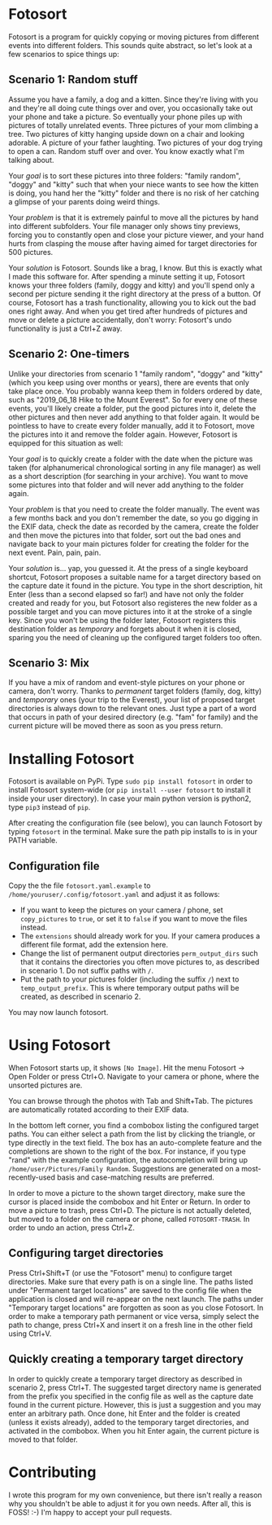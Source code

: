 # Fotosort

Fotosort is a program for quickly copying or moving pictures from different events into different folders. This sounds quite abstract, so let's look at a few scenarios to spice things up:

## Scenario 1: Random stuff

Assume you have a family, a dog and a kitten. Since they're living with you and they're all doing cute things over and over, you occasionally take out your phone and take a picture. So eventually your phone piles up with pictures of totally unrelated events. Three pictures of your mom climbing a tree. Two pictures of kitty hanging upside down on a chair and looking adorable. A picture of your father laughting. Two pictures of your dog trying to open a can. Random stuff over and over. You know exactly what I'm talking about.

Your *goal* is to sort these pictures into three folders: "family random", "doggy" and "kitty" such that when your niece wants to see how the kitten is doing, you hand her the "kitty" folder and there is no risk of her catching a glimpse of your parents doing weird things.

Your *problem* is that it is extremely painful to move all the pictures by hand into different subfolders. Your file manager only shows tiny previews, forcing you to constantly open and close your picture viewer, and your hand hurts from clasping the mouse after having aimed for target directories for 500 pictures.

Your *solution* is Fotosort. Sounds like a brag, I know. But this is exactly what I made this software for. After spending a minute setting it up, Fotosort knows your three folders (family, doggy and kitty) and you'll spend only a second per picture sending it the right directory at the press of a button. Of course, Fotosort has a trash functionality, allowing you to kick out the bad ones right away. And when you get tired after hundreds of pictures and move or delete a picture accidentally, don't worry: Fotosort's undo functionality is just a Ctrl+Z away.

## Scenario 2: One-timers

Unlike your directories from scenario 1 "family random", "doggy" and "kitty" (which you keep using over months or years), there are events that only take place once. You probably wanna keep them in folders ordered by date, such as "2019_06_18 Hike to the Mount Everest". So for every one of these events, you'll likely create a folder, put the good pictures into it, delete the other pictures and then never add anything to that folder again. It would be pointless to have to create every folder manually, add it to Fotosort, move the pictures into it and remove the folder again. However, Fotosort is equipped for this situation as well:

Your *goal* is to quickly create a folder with the date when the picture was taken (for alphanumerical chronological sorting in any file manager) as well as a short description (for searching in your archive). You want to move some pictures into that folder and will never add anything to the folder again.

Your *problem* is that you need to create the folder manually. The event was a few months back and you don't remember the date, so you go digging in the EXIF data, check the date as recorded by the camera, create the folder and then move the pictures into that folder, sort out the bad ones and navigate back to your main pictures folder for creating the folder for the next event. Pain, pain, pain.

Your *solution* is... yap, you guessed it. At the press of a single keyboard shortcut, Fotosort proposes a suitable name for a target directory based on the capture date it found in the picture. You type in the short description, hit Enter (less than a second elapsed so far!) and have not only the folder created and ready for you, but Fotosort also registeres the new folder as a possible target and you can move pictures into it at the stroke of a single key. Since you won't be using the folder later, Fotosort registers this destination folder as *temporary* and forgets about it when it is closed, sparing you the need of cleaning up the configured target folders too often.

## Scenario 3: Mix

If you have a mix of random and event-style pictures on your phone or camera, don't worry. Thanks to *permanent* target folders (family, dog, kitty) and *temporary* ones (your trip to the Everest), your list of proposed target directories is always down to the relevant ones. Just type a part of a word that occurs in path of your desired directory (e.g. "fam" for family) and the current picture will be moved there as soon as you press return.

# Installing Fotosort

Fotosort is available on PyPi. Type `sudo pip install fotosort` in order to install Fotosort system-wide (or `pip install --user fotosort` to install it inside your user directory). In case your main python version is python2, type `pip3` instead of `pip`.

After creating the configuration file (see below), you can launch Fotosort by typing `fotosort` in the terminal. Make sure the path pip installs to is in your PATH variable.

## Configuration file

Copy the the file `fotosort.yaml.example` to `/home/youruser/.config/fotosort.yaml` and adjust it as follows:

 - If you want to keep the pictures on your camera / phone, set `copy_pictures` to `true`, or set it to `false` if you want to move the files instead.
 - The `extensions` should already work for you. If your camera produces a different file format, add the extension here.
 - Change the list of permanent output directories `perm_output_dirs` such that it contains the directories you often move pictures to, as described in scenario 1. Do not suffix paths with `/`.
 - Put the path to your pictures folder (including the suffix `/`) next to `temp_output_prefix`. This is where temporary output paths will be created, as described in scenario 2.

 You may now launch fotosort.

# Using Fotosort

When Fotosort starts up, it shows `[No Image]`. Hit the menu Fotosort -> Open Folder or press Ctrl+O. Navigate to your camera or phone, where the unsorted pictures are.

You can browse through the photos with Tab and Shift+Tab. The pictures are automatically rotated according to their EXIF data.

In the bottom left corner, you find a combobox listing the configured target paths. You can either select a path from the list by clicking the triangle, or type directly in the text field. The box has an auto-complete feature and the completions are shown to the right of the box. For instance, if you type "rand" with the example configuration, the autocompletion will bring up `/home/user/Pictures/Family Random`. Suggestions are generated on a most-recently-used basis and case-matching results are preferred.

In order to move a picture to the shown target directory, make sure the cursor is placed inside the combobox and hit Enter or Return. In order to move a picture to trash, press Ctrl+D. The picture is not actually deleted, but moved to a folder on the camera or phone, called `FOTOSORT-TRASH`. In order to undo an action, press Ctrl+Z.

## Configuring target directories

Press Ctrl+Shift+T (or use the "Fotosort" menu) to configure target directories. Make sure that every path is on a single line. The paths listed under "Permanent target locations" are saved to the config file when the application is closed and will re-appear on the next launch. The paths under "Temporary target locations" are forgotten as soon as you close Fotosort. In order to make a temporary path permanent or vice versa, simply select the path to change, press Ctrl+X and insert it on a fresh line in the other field using Ctrl+V.

## Quickly creating a temporary target directory

In order to quickly create a temporary target directory as described in scenario 2, press Ctrl+T. The suggested target directory name is generated from the prefix you specified in the config file as well as the capture date found in the current picture. However, this is just a suggestion and you may enter an arbitrary path. Once done, hit Enter and the folder is created (unless it exists already), added to the temporary target directories, and activated in the combobox. When you hit Enter again, the current picture is moved to that folder.

# Contributing

I wrote this program for my own convenience, but there isn't really a reason why you shouldn't be able to adjust it for you own needs. After all, this is FOSS! :-) I'm happy to accept your pull requests.